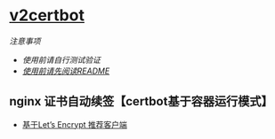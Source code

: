 





# [v2certbot](./v2certbot/)

*注意事项*

- *使用前请自行测试验证*
- [*使用前请先阅读README*](./v2certbot/README.md)


## nginx 证书自动续签【certbot基于容器运行模式】

- [基于Let’s Encrypt 推荐客户端](https://letsencrypt.org/zh-cn/docs/client-options/)





































